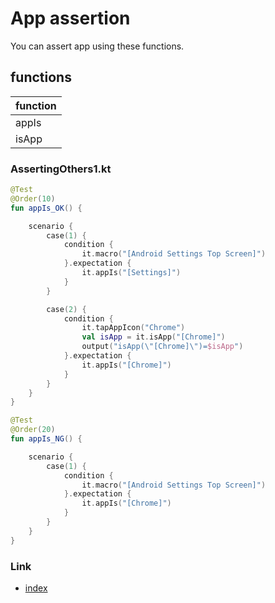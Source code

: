 # App assertion

You can assert app using these functions.

## functions

| function |
|:---------|
| appIs    |
| isApp    |

### AssertingOthers1.kt

```kotlin
@Test
@Order(10)
fun appIs_OK() {

    scenario {
        case(1) {
            condition {
                it.macro("[Android Settings Top Screen]")
            }.expectation {
                it.appIs("[Settings]")
            }
        }

        case(2) {
            condition {
                it.tapAppIcon("Chrome")
                val isApp = it.isApp("[Chrome]")
                output("isApp(\"[Chrome]\")=$isApp")
            }.expectation {
                it.appIs("[Chrome]")
            }
        }
    }
}

@Test
@Order(20)
fun appIs_NG() {

    scenario {
        case(1) {
            condition {
                it.macro("[Android Settings Top Screen]")
            }.expectation {
                it.appIs("[Chrome]")
            }
        }
    }
}
```

### Link

- [index](../../../index.md)
